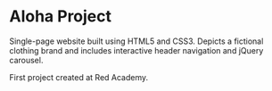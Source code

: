 # Aloha Project

Single-page website built using HTML5 and CSS3. Depicts a fictional clothing brand and includes interactive header navigation and jQuery carousel.

First project created at Red Academy.